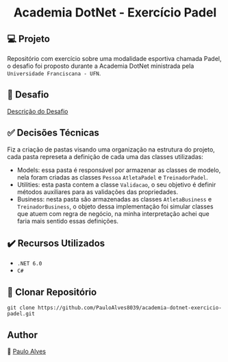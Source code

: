 <h1 align="center">Academia DotNet - Exercício Padel</h1>

## :computer: Projeto

Repositório com exercício sobre uma modalidade esportiva chamada Padel, o desafio foi proposto durante a Academia DotNet ministrada pela `Universidade Franciscana - UFN`.

## :page_facing_up: Desafio

[Descrição do Desafio](https://github.com/ricardosma/academia_DotNet_5/blob/main/anotacoesAlexandre/aulas.md)

## :white_check_mark: Decisões Técnicas

Fiz a criação de pastas visando uma organização na estrutura do projeto, cada pasta represeta a definição de cada uma das classes utilizadas:

- Models: essa pasta é responsável por armazenar as classes de modelo, nela foram criadas as classes `Pessoa` `AtletaPadel` e `TreinadorPadel`.
- Utilities: esta pasta contem a classe `Validacao`, o seu objetivo é definir métodos auxiliares para as validações das propriedades.
- Business: nesta pasta são armazenadas as classes `AtletaBusiness` e `TreinadorBusiness`, o objeto dessa implementação foi simular classes que atuem com regra de negócio, na minha interpretação achei que faria mais sentido essas definições.

## ✔️ Recursos Utilizados

- ``.NET 6.0``
- ``C#``

## :floppy_disk: Clonar Repositório

```git clone https://github.com/PauloAlves8039/academia-dotnet-exercicio-padel.git```

## Author
:boy: [Paulo Alves](https://github.com/PauloAlves8039)

